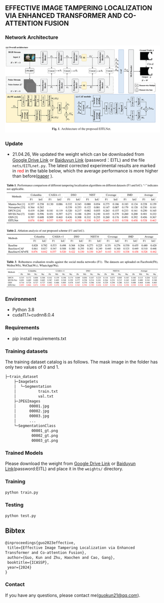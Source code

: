 ## EFFECTIVE IMAGE TAMPERING LOCALIZATION VIA ENHANCED TRANSFORMER AND CO-ATTENTION FUSION 
### Network Architecture
![EITLNet](./EITLNet.png)

### Update

- 21.04.26, We updated the weight which can be downloaded from [Google Drive Link](https://drive.google.com/drive/my-drive?hl=zh-cn) or [Baiduyun Link](https://pan.baidu.com/s/1ltB8YJO2szg6aXI-IpSOqg)  (password：EITL) and the file `nets/EITLnet.py`. The latest corrected experimental results are marked in <font color=Red>red</font> in the table below, which the average performance is more higher than before([paper](https://ieeexplore.ieee.org/abstract/document/10446332) ).

<img src="./corrected.png" alt="corrected" style="zoom:100%;" />

### Environment

- Python 3.8
- cuda11.1+cudnn8.0.4

### Requirements

- pip install requirements.txt

### Training datasets

The training dataset catalog is as follows. The mask image in the folder has only two values of 0 and 1.

```
├─train_dataset
    ├─ImageSets
    │  └─Segmentation
    │          train.txt
    │          val.txt
    ├─JPEGImages
    │      00001.jpg
    │      00002.jpg
    │      00003.jpg     
    │      ...
    └─SegmentationClass
            00001_gt.png
            00002_gt.png
            00003_gt.png
```

### Trained Models
Please download the weight from [Google Drive Link](https://drive.google.com/drive/my-drive?hl=zh-cn) or [Baiduyun Link](https://pan.baidu.com/s/1ltB8YJO2szg6aXI-IpSOqg)(password:EITL) and place it in the `weights/` directory.

### Training
```python
python train.py
```

### Testing

```
python test.py
```

## Bibtex
 ```
@inproceedings{guo2023effective,
  title={Effective Image Tampering Localization via Enhanced Transformer and Co-attention Fusion},
  author={Guo, Kun and Zhu, Haochen and Cao, Gang},
  booktitle={ICASSP},
  year={2024}
}
 ```
### Contact

If you have any questions, please contact me(guokun21@qq.com).
